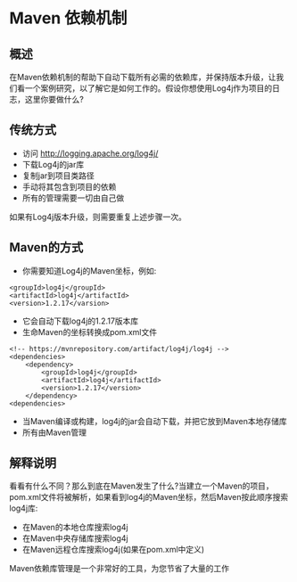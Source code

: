 # **Maven 依赖机制**
## **概述**
在Maven依赖机制的帮助下自动下载所有必需的依赖库，并保持版本升级，让我们看一个案例研究，以了解它是如何工作的。假设你想使用Log4j作为项目的日志，这里你要做什么?

## **传统方式**
- 访问 http://logging.apache.org/log4j/
- 下载Log4j的jar库
- 复制jar到项目类路径
- 手动将其包含到项目的依赖
- 所有的管理需要一切由自己做

如果有Log4j版本升级，则需要重复上述步骤一次。

## **Maven的方式**
- 你需要知道Log4j的Maven坐标，例如:
```
<groupId>log4j</groupId>
<artifactId>log4j</artifactId>
<version>1.2.17</varsion>
```
- 它会自动下载log4j的1.2.17版本库
- 生命Maven的坐标转换成pom.xml文件
```
<!-- https://mvnrepository.com/artifact/log4j/log4j -->
<dependencies>
    <dependency>
        <groupId>log4j</groupId>
        <artifactId>log4j</artifactId>
        <version>1.2.17</version>
    </dependency>
<dependencies>
```
- 当Maven编译或构建，log4j的jar会自动下载，并把它放到Maven本地存储库
- 所有由Maven管理

## **解释说明**
看看有什么不同？那么到底在Maven发生了什么?当建立一个Maven的项目，pom.xml文件将被解析，如果看到log4j的Maven坐标，然后Maven按此顺序搜索log4j库:
- 在Maven的本地仓库搜索log4j
- 在Maven中央存储库搜索log4j
- 在Maven远程仓库搜索log4j(如果在pom.xml中定义)

Maven依赖库管理是一个非常好的工具，为您节省了大量的工作 